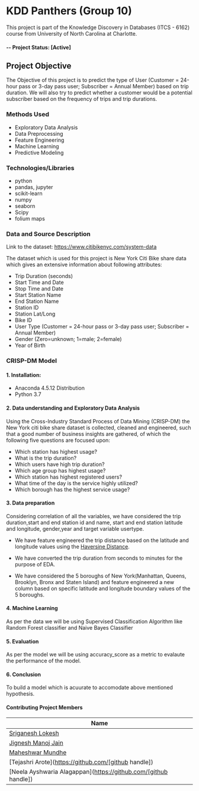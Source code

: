 # KDD Panthers (Group 10)
This project is part of the Knowledge Discovery in Databases (ITCS - 6162) course from University of North Carolina at Charlotte.

#### -- Project Status: [Active]

## Project Objective
The Objective of this project is to predict the type of User (Customer = 24-hour pass or 3-day pass user; Subscriber = Annual Member) based on trip duration. We will also try to predict whether a customer would be a potential subscriber based on the frequency of trips and trip durations.

### Methods Used  
* Exploratory Data Analysis
* Data Preprocessing 
* Feature Engineering
* Machine Learning
* Predictive Modeling

### Technologies/Libraries
* python
* pandas, jupyter
* scikit-learn
* numpy
* seaborn
* Scipy
* folium maps

### Data and Source Description 
Link to the dataset: https://www.citibikenyc.com/system-data

The dataset which is used for this project is New York Citi Bike share data which gives an extensive information about following attributes:
* Trip Duration (seconds)
* Start Time and Date
* Stop Time and Date
* Start Station Name
* End Station Name
* Station ID
* Station Lat/Long
* Bike ID
* User Type (Customer = 24-hour pass or 3-day pass user; Subscriber = Annual Member)
* Gender (Zero=unknown; 1=male; 2=female)
* Year of Birth

### CRISP-DM Model

#### 1. Installation:
   - Anaconda 4.5.12 Distribution
   - Python 3.7
   
#### 2. Data understanding and Exploratory Data Analysis

Using the Cross-Industry Standard Process of Data Mining (CRISP-DM) the New York citi bike share dataset is collected, cleaned and engineered, such that a good number of business insights are gathered, of which the following five questions are focused upon:

* Which station has highest usage?
* What is the trip duration?
* Which users have high trip duration?
* Which age group has highest usage?
* Which station has highest registered users?
* What time of the day is the service highly utilized?
* Which borough has the highest service usage?

#### 3. Data preparation

Considering correlation of all the variables, we have considered the trip duration,start and end station id and name, start and end station latitude and longitude, gender,year and target variable usertype.

* We have feature engineered the trip distance based on the latitude and longitude values using the [Haversine Distance](https://en.wikipedia.org/wiki/Haversine_formula).

* We have converted the trip duration from seconds to minutes for the purpose of EDA.

* We have considered the 5 boroughs of New York(Manhattan, Queens, Brooklyn, Bronx and Staten Island) and feature engineered a new column based on specific latitude and longitude boundary values of the 5 boroughs.

#### 4. Machine Learning

As per the data we will be using Supervised Classification Algorithm like Random Forest classifier and Naive Bayes Classifier

#### 5. Evaluation
As per the model we will be using accuracy_score as a metric to evalaute the performance of the model.

#### 6. Conclusion 
To build a model which is acuurate to accomodate above mentioned hypothesis.

#### Contributing Project Members

|Name     | 
|---------|
|[Sriganesh Lokesh](https://github.com/sriganeshlokesh)| 
|[Jignesh Manoj Jain](https://github.com/jignesh-jain) |    
|[Maheshwar Mundhe](https://github.com/maheshwar-mundhe) |    
|[Tejashri Arote](https://github.com/[github handle]) |    
|[Neela Ayshwaria Alagappan](https://github.com/[github handle]) |
